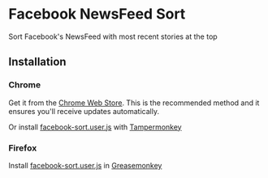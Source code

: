 # Facebook NewsFeed Sort

Sort Facebook's NewsFeed with most recent stories at the top

## Installation

### Chrome

Get it from the [Chrome Web Store](https://chrome.google.com/webstore/detail/facebook-newsfeed-sort/cecnbadghdecaaokfhlnbhplfiepcnag). This is the recommended method and it ensures you'll receive updates automatically.

Or install [facebook-sort.user.js](https://github.com/patik/facebook-sort/blob/master/facebook-sort.user.js?raw=true) with [Tampermonkey](https://chrome.google.com/webstore/detail/tampermonkey/dhdgffkkebhmkfjojejmpbldmpobfkfo)

### Firefox

Install [facebook-sort.user.js](https://github.com/patik/facebook-sort/blob/master/facebook-sort.user.js?raw=true) in [Greasemonkey](https://addons.mozilla.org/en-US/firefox/addon/greasemonkey/)
